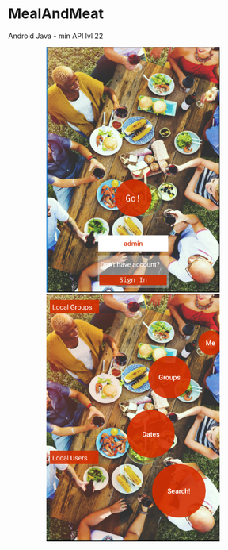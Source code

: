 # MealAndMeat
Android Java - min API lvl 22

<p align="center">
  <img src="capturas/captura.png" width="350" title="hover text">
  <img src="capturas/captura2.png" width="350" alt="accessibility text">
</p>
